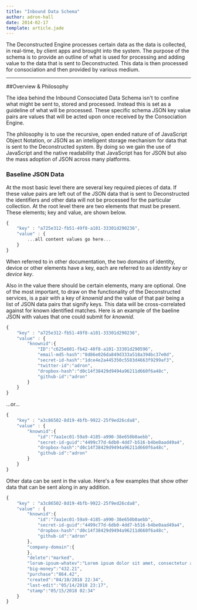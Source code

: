 ```yaml
---
title: "Inbound Data Schema"
author: adron-hall
date: 2014-02-17
template: article.jade
---
```


The Deconstructed Engine processes certain data as the data is collected, in real-time, by client apps and brought into the system. The purpose of the schema is to provide an outline of what is used for processing and adding value to the data that is sent to Deconstructed. This data is then processed for consociation and then provided by various medium.

<span class="more"></span>

* * *

##Overview & Philosophy

The idea behind the Inbound Consociated Data Schema isn't to confine what might be sent to, stored and processed. Instead this is set as a guideline of what will be processed. These specific schema JSON key value pairs are values that will be acted upon once received by the Consociation Engine.

The philosophy is to use the recursive, open ended nature of of JavaScript Object Notation, or JSON as an intelligent storage mechanism for data that is sent to the Deconstructed system. By doing so we gain the use of JavaScript and the native readability that JavaScript has for JSON but also the mass adoption of JSON across many platforms.

### Baseline JSON Data

At the most basic level there are several key required pieces of data. If these value pairs are left out of the JSON data that is sent to Deconstructed the identifiers and other  data will not be processed for the particular collection. At the root level there are two elements that must be present. These elements; key and value, are shown below.

```javascript
{
    "key" : "a725e312-fb51-49f8-a101-33301d290236",
    "value" : {
    	...all content values go here...
    }
}
```

When referred to in other documentation, the two domains of identity, device or other elements have a key, each are referred to as *identity key* or *device key*.

Also in the value there should be certain elements, many are optional. One of the most important, to draw on the functionality of the Deconstructed services, is a pair with a key of *knownid* and the value of that pair being a list of JSON data pairs that signify keys. This data will be cross-correlated against for known identified matches. Here is an example of the baeline JSON with values that one could submit for *knownid*.

```javascript
{
    "key" : "a725e312-fb51-49f8-a101-33301d290236",
    "value" : {
    	"knownid":{
    		"ID":"c625e601-fb42-40f8-a101-33301d290596",
			"email-md5-hash":"8d86e026da849d333a518a394bc37e0d",
			"secret-id-hash":"1dce4e2a445350c5583d4663f9299af3",
			"twitter-id":"adron",
			"dropbox-hash":"d0c14f38429d9494a96211d660f6a48c",
			"github-id":"adron"
    	}
    }
}
```

...or...

```javascript
{
    "key" : "a3c86502-8d19-4bfb-9922-25f9ed26cda8",
    "value" : {
    	"knownid":{
    		"id":"7aa1ec01-59a9-4185-a990-38e650b0aebb",
			"secret-id-guid":"4499c77d-6db0-4dd7-b516-b4be0aad49a4",
			"dropbox-hash":"d0c14f38429d9494a96211d660f6a48c",
			"github-id":"adron"
    	}
    }
}
```

Other data can be sent in the value. Here's a few examples that show other data that can be sent along in any addition.

```javascript
{
    "key" : "a3c86502-8d19-4bfb-9922-25f9ed26cda8",
    "value" : {
    	"knownid":{
    		"id":"7aa1ec01-59a9-4185-a990-38e650b0aebb",
			"secret-id-guid":"4499c77d-6db0-4dd7-b516-b4be0aad49a4",
			"dropbox-hash":"d0c14f38429d9494a96211d660f6a48c",
			"github-id":"adron"
    	},
		"company-domain":{
		},
		"delete":"marked",
		"lorum-ipsum-whatev":"Lorem ipsum dolor sit amet, consectetur adipiscing elit. Praesent augue dolor, pulvinar quis tortor viverra, pellentesque tristique augue. Curabitur lorem massa, ullamcorper quis nunc id, convallis ultricies nibh. Sed dapibus facilisis feugiat. Etiam porta ullamcorper euismod.",
		"big-money":"432.21",
		"purchase":"864.42",
		"created":"04/10/2018 22:34",
		"last-edit":"05/14/2018 23:17",
		"stamp":"05/15/2018 02:34"
    }
}
```
